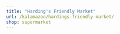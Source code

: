 ```yaml
---
title: "Harding's Friendly Market"
url: /kalamazoo/hardings-friendly-market/
shop: supermarket
---
```

